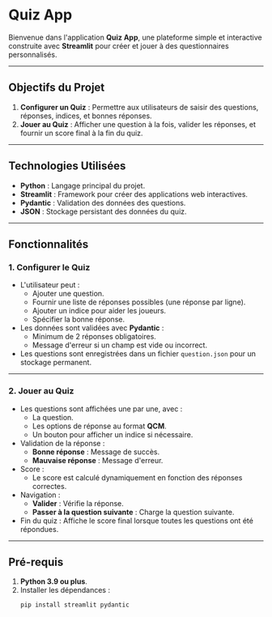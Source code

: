 # **Quiz App**

Bienvenue dans l'application **Quiz App**, une plateforme simple et interactive construite avec **Streamlit** pour créer et jouer à des questionnaires personnalisés.

---

## **Objectifs du Projet**

1. **Configurer un Quiz** : Permettre aux utilisateurs de saisir des questions, réponses, indices, et bonnes réponses.
2. **Jouer au Quiz** : Afficher une question à la fois, valider les réponses, et fournir un score final à la fin du quiz.

---

## **Technologies Utilisées**

- **Python** : Langage principal du projet.
- **Streamlit** : Framework pour créer des applications web interactives.
- **Pydantic** : Validation des données des questions.
- **JSON** : Stockage persistant des données du quiz.

---

## **Fonctionnalités**

### **1. Configurer le Quiz**
- L'utilisateur peut :
  - Ajouter une question.
  - Fournir une liste de réponses possibles (une réponse par ligne).
  - Ajouter un indice pour aider les joueurs.
  - Spécifier la bonne réponse.
- Les données sont validées avec **Pydantic** :
  - Minimum de 2 réponses obligatoires.
  - Message d'erreur si un champ est vide ou incorrect.
- Les questions sont enregistrées dans un fichier `question.json` pour un stockage permanent.

---

### **2. Jouer au Quiz**
- Les questions sont affichées une par une, avec :
  - La question.
  - Les options de réponse au format **QCM**.
  - Un bouton pour afficher un indice si nécessaire.
- Validation de la réponse :
  - **Bonne réponse** : Message de succès.
  - **Mauvaise réponse** : Message d'erreur.
- Score :
  - Le score est calculé dynamiquement en fonction des réponses correctes.
- Navigation :
  - **Valider** : Vérifie la réponse.
  - **Passer à la question suivante** : Charge la question suivante.
- Fin du quiz : Affiche le score final lorsque toutes les questions ont été répondues.

---

## **Pré-requis**

1. **Python 3.9 ou plus**.
2. Installer les dépendances :
   ```bash
   pip install streamlit pydantic
